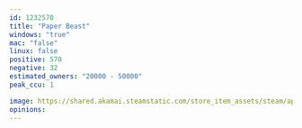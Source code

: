 ```yaml
---
id: 1232570
title: "Paper Beast"
windows: "true"
mac: "false"
linux: false
positive: 570
negative: 32
estimated_owners: "20000 - 50000"
peak_ccu: 1

image: https://shared.akamai.steamstatic.com/store_item_assets/steam/apps/1232570/header.jpg?t=1722526794
opinions:
---
```

